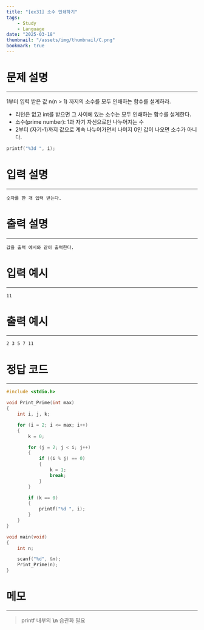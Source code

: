 ```yaml
---
title: "[ex31] 소수 인쇄하기"
tags:
    - Study
    - Language
date: "2025-03-18"
thumbnail: "/assets/img/thumbnail/C.png"
bookmark: true
---
```

# 문제 설명
---
1부터 입력 받은 값 n(n > 1) 까지의 소수를 모두 인쇄하는 함수를 설계하라.
- 리턴은 없고 int를 받으면 그 사이에 있는 소수는 모두 인쇄하는 함수를 설계한다.
- 소수(prime number): 1과 자기 자신으로만 나누어지는 수
- 2부터 (자기-1)까지 값으로 계속 나누어가면서 나머지 0인 값이 나오면 소수가 아니다.

```c
printf("%3d ", i);
```

# 입력 설명
---

```
숫자를 한 개 입력 받는다.
```

# 출력 설명
---

```
값을 출력 예시와 같이 출력한다.
```

# 입력 예시
---

```
11
```

# 출력 예시
---

```
2 3 5 7 11
```

# 정답 코드
---

```c
#include <stdio.h>

void Print_Prime(int max)
{
	int i, j, k;

	for (i = 2; i <= max; i++)
	{
		k = 0;

		for (j = 2; j < i; j++)
		{
			if ((i % j) == 0)
			{
				k = 1;
				break;
			}
		}

		if (k == 0)
		{
			printf("%d ", i);
		}
	}
}

void main(void)
{
	int n;

	scanf("%d", &n);
	Print_Prime(n);
}
```

# 메모
---
> printf 내부의 **\n** 습관화 필요